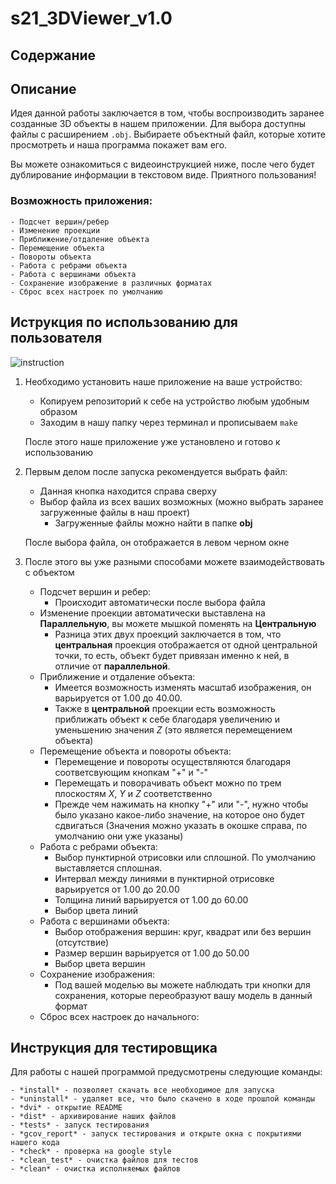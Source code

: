 # s21_3DViewer_v1.0
## Содержание

## Описание

Идея данной работы заключается в том, чтобы воспроизводить заранее созданные 3D объекты в нашем приложении. Для выбора доступны файлы с расширением `.obj`. Выбираете объектный файл, которые хотите просмотреть и наша программа покажет вам его. 

Вы можете ознакомиться с видеоинструкцией ниже, после чего будет дублирование информации в текстовом виде. Приятного пользования! 

### Возможность приложения:

    - Подсчет вершин/ребер
    - Изменение проекции
    - Приближение/отдаление объекта
    - Перемещение объекта
    - Повороты объекта
    - Работа с ребрами объекта
    - Работа с вершинами объекта
    - Сохранение изображение в различных форматах
    - Сброс всех настроек по умолчанию

## Иструкция по использованию для пользователя

![instruction](img/instruction.png)

1. Необходимо установить наше приложение на ваше устройство:

    - Копируем репозиторий к себе на устройство любым удобным образом
    - Заходим в нашу папку через терминал и прописываем `make` 

    После этого наше приложение уже установлено и готово к использованию

2. Первым делом после запуска рекомендуется выбрать файл: 
    - Данная кнопка находится справа сверху
    - Выбор файла из всех ваших возможных (можно выбрать заранее загруженные файлы в наш проект)
        - Загруженные файлы можно найти в папке **obj**

    После выбора файла, он отображается в левом черном окне
3. После этого вы уже разными способами можете взаимодействовать с объектом
    - Подсчет вершин и ребер:
        - Происходит автоматически после выбора файла
    - Изменение проекции автоматически выставлена на **Параллельную**, вы можете мышкой поменять на **Центральную**
       - Разница этих двух проекций заключается в том, что **центральная** проекция отображается от одной центральной точки, то есть, объект будет привязан именно к ней, в отличие от **параллельной**.
    - Приближение и отдаление объекта:
        - Имеется возможность изменять масштаб изображения, он варьируется от 1.00 до 40.00.
        - Также в **центральной** проекции есть возможность приближать объект к себе благодаря увеличению и уменьшению значения *Z* (это является перемещением объекта)
    - Перемещение объекта и повороты объекта:
        - Перемещение и повороты осуществляются благодаря соответсвующим кнопкам "+" и "-"
        - Перемещать и поворачивать объект можно по трем плоскостям *X*, *Y* и *Z* соответственно
        - Прежде чем нажимать на кнопку "+" или "-", нужно чтобы было указано какое-либо значение, на которое оно будет сдвигаться (Значения можно указать в окошке справа, по умолчанию они уже указаны)
    - Работа с ребрами объекта:
        - Выбор пунктирной отрисовки или сплошной. По умолчанию выставляется сплошная.
        - Интервал между линиями в пунктирной отрисовке варьируется от 1.00 до 20.00
        - Толщина линий варьируется от 1.00 до 60.00
        - Выбор цвета линий
    - Работа с вершинами объекта:
        - Выбор отображения вершин: круг, квадрат или без вершин (отсутствие)
        - Размер вершин варьируется от 1.00 до 50.00
        - Выбор цвета вершин
    - Сохранение изображения:
        - Под вашей моделью вы можете наблюдать три кнопки для сохранения, которые переобразуют вашу модель в данный формат
    - Сброс всех настроек до начального:

## Инструкция для тестировщика 

Для работы с нашей программой предусмотрены следующие команды:

    - *install* - позволяет скачать все необходимое для запуска
    - *uninstall* - удаляет все, что было скачено в ходе прошлой команды
    - *dvi* - открытие README
    - *dist* - архивирование наших файлов
    - *tests* - запуск тестирования
    - *gcov_report* - запуск тестирования и открыте окна с покрытиями нашего кода
    - *check* - проверка на google style
    - *clean_test* - очистка файлов для тестов
    - *clean* - очистка исполняемых файлов
    

